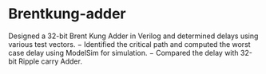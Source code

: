 # Brentkung-adder
   Designed a 32-bit Brent Kung Adder in Verilog and determined delays using various test vectors.
− Identified the critical path and computed the worst case delay using ModelSim for simulation.
− Compared the delay with 32-bit Ripple carry Adder.
